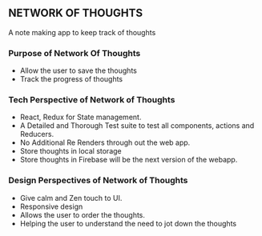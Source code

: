 ## NETWORK OF THOUGHTS

A note making app to keep track of thoughts 

### Purpose of Network Of Thoughts

* Allow the user to save the thoughts 
* Track the progress of thoughts

### Tech Perspective of Network of Thoughts

* React, Redux for State management.
* A Detailed and Thorough Test suite to test all components, actions and Reducers.
* No Additional Re Renders through out the web app.
* Store thoughts in local storage 
* Store thoughts in Firebase will be the next version of the webapp.

### Design Perspectives of Network of Thoughts

* Give calm and Zen touch to UI.
* Responsive design
* Allows the user to order the thoughts.
* Helping the user to understand the need to jot down the thoughts